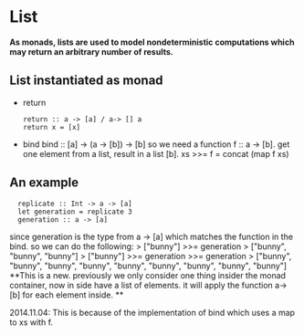 # List

**As monads, lists are used to model nondeterministic computations which may return an arbitrary number of results.**

## List instantiated as monad

* return

      return :: a -> [a] / a-> [] a
      return x = [x]
* bind
      bind :: [a] -> (a -> [b]) -> [b]
  so we need a function f :: a -> [b]. get one element from a list, result in a list [b].
      xs >>= f =  concat (map f xs)
## An example
      replicate :: Int -> a -> [a]
      let generation = replicate 3
      generation :: a -> [a]
since generation is the type from a -> [a] which matches the function in the bind.
so we can do the following:
      > ["bunny"] >>= generation
      > ["bunny", "bunny", "bunny"]
      > ["bunny"] >>= generation >>= generation
      > ["bunny", "bunny", "bunny", "bunny", "bunny", "bunny", "bunny", "bunny", "bunny"]
**This is a new. previously we only consider one thing insider the monad container, now in side have a list of elements.
it will apply the function a->[b] for each element inside.
**

2014.11.04: This is because of the implementation of bind which uses a map to xs with f.
